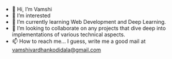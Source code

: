 - 👋 Hi, I’m Vamshi
- 👀 I’m interested 
- 🌱 I’m currently learning Web Development and Deep Learning.
- 💞️ I’m looking to collaborate on any projects that dive deep into implementations of various technical aspects.
- 📫 How to reach me... I guess, write me a good mail at vamshivardhankodidala@gmail.com 

<!---
thekodidala/thekodidala is a ✨ special ✨ repository because its `README.md` (this file) appears on your GitHub profile.
You can click the Preview link to take a look at your changes.
--->
